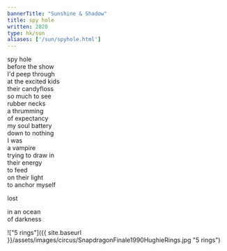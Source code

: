 ```yaml
---
bannerTitle: "Sunshine & Shadow" 
title: spy hole
written: 2020
type: hk/sun
aliases: ['/sun/spyhole.html']
---
```



spy hole  
before the show  
I'd peep through  
at the excited kids  
their candyfloss  
so much to see  
rubber necks  
a thrumming  
of expectancy  
my soul battery  
down to nothing  
I was  
a vampire  
trying to draw in  
their energy  
to feed  
on their light  
to anchor myself  


lost  


in an ocean  
of darkness


!["5 rings"]({{ site.baseurl }}/assets/images/circus/SnapdragonFinale1990HughieRings.jpg "5 rings")
